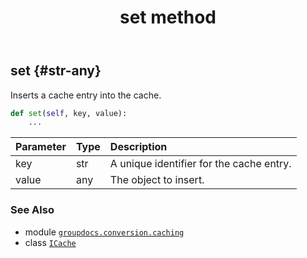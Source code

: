 ﻿---
title: set method
second_title: GroupDocs.Conversion for Python via .NET API References
description: 
type: docs
weight: 30
url: /python-net/groupdocs.conversion.caching/icache/set/
is_root: false
---

## set {#str-any}

Inserts a cache entry into the cache.



```python
def set(self, key, value):
    ...
```


| Parameter | Type | Description |
| :- | :- | :- |
| key | str | A unique identifier for the cache entry. |
| value | any | The object to insert. |



### See Also
* module [`groupdocs.conversion.caching`](../../)
* class [`ICache`](/conversion/python-net/groupdocs.conversion.caching/icache)
